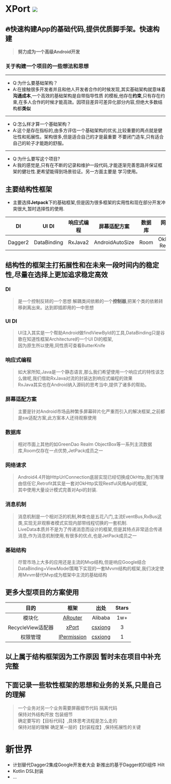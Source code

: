 # XPort [![](https://jitpack.io/v/csxiong/xPort.svg)](https://jitpack.io/#csxiong/xPort)
## 🔥快速构建App的基础代码,提供优质脚手架。快速构建
> **努力成为一个高级Android开发**
### 关于构建一个项目的一些想法和思想
---
- Q:为什么要基础架构？
- A:在接触很多开发者并且和他人开发者合作的时候发现,其实基础架构就意味着**沟通成本**,一个高效的基础架构是自带指导性质
    的模板,他存在**约束**,只有存在约束,在多人合作的时候才能高效。因项目差异可差异化部分内容,但绝大多数结构都**类似**
---
- Q:怎么样才算一个基础架构？
- A:这个是存在指标的,由多方评估一个基础架构的优劣,比较重要的两点就是健壮性和拓展性。架构很多,但是适合自己的才是最重要
    不要闭门造车,只有适合自己的轮子才能跑的舒服。
---
- Q:为什么要写这个项目?
- A:我的感觉是,只有在不断的记录和维护一段代码,才能逐渐完善思路并保证框架的健壮性.更希望能得到场景验证。另一方面主要是
    学习使用。
   
## 主要结构性框架
- 主要选择**Jetpack**下的基础框架,但是因为很多框架的实用性和现在部分开发冲突很大,暂时选择性的使用.
 
DI|UI DI|响应式编程|屏幕适配方案|数据库|网络请求|消息机制|基础结构
:-:|:-:|:-:|:-:|:-:|:-:|:-:|:-:
Dagger2|DataBinding|RxJava2|AndroidAutoSize|Room|OkHttp3<br>Retrofit|LiveData|Mvvm

## 结构性的框架主打拓展性和在未来一段时间内的稳定性,尽量在选择上更加追求稳定高效

### **DI**
  > 是一个控制反转的一个思想 解耦类间依赖的一个**控制器**,把某个类的依赖转移剥离出来。达到即插即用的一中思想
  
### **UI DI**
  > UI注入其实是一个帮助Android做findViewById的工具,DataBinding只是谷歌在知道性框架Architecture的一个UI DI的框架,<br>
    因为原生所以使用,同性质可查看ButterKnife
  
### **响应式编程** 
  > 如大家所知,Java是一个静态语言,那么我们希望使用一个响应式的特性该怎么做呢,我们借助RxJava对流的封装达到响应式编程的效果<br>
    RxJava其实也在Android纳入源码的思考当中,提供了诸多的帮助。
  
### **屏幕适配方案**
  > 主要是针对Android市场品种繁多屏幕碎片化严重而引入的解决框架,之前都是sw适配方案,此方案本人还待观察使用
  
### **数据库** 
  > 相对市面上其他的如GreenDao Realm ObjectBox等一系列主流数据库,Room仅存在一点优势,JetPack成员之一
  
### **网络请求** 
  > Android4.4开始HttpUrlConnection底层实现已经切换成OkHttp,我们有理由信任它,Retrofit其实是一套对OkHttp实现Restful风格Api的框架,<br>
  其中使用大量设计模式完善对Api的封装.
  
### **消息机制** 
  > 消息机制是一个相对泛的机制,种类也是五花八门,主流EventBus,RxBus这类,实现无非观察者模式实现内部带线程切换的一套机制.<br>
  LiveData本质并不是为了传递消息而设计的框架,但是其特点非常适合传递消息,作为消息机制使用,有很多的优点,也是JetPack成员之一
  
### **基础结构** 
  > 尽管市场上大多的应用还是主流的Mvp结构,但是响应Google结合DataBinding+ViewModel策略下实现的一套Mvvm结构的框架,我们决定使用Mvvm替代Mvp成为框架中主流的基础结构
  
## 更多大型项目的方案使用

|目的|框架|出处|Stars
|:-:|:-:|:-:|:-:
|模块化|[ARouter](https://github.com/alibaba/ARouter)| Alibaba|1w+
|RecycleView适配器|[xPort](https://github.com/csxiong/xPort)|[csxiong](https://www.jianshu.com/u/9022fb039221)|3
|权限管理|[IPermission](https://github.com/csxiong/IPermission)|[csxiong](https://www.jianshu.com/u/9022fb039221)|1

## 以上属于结构框架因为工作原因 暂时未在项目中补充完整 
## 下面记录一些软性框架的思想和业务的关系,只是自己的理解
 > 一个业务对另一个业务需要屏蔽细节代码 隔离代码</br>
 > 保持对外结构开放 包装细节</br>
 > 确定要写的【目标代码】,具体思考流程是怎么走的</br>
 > 保持对层的理解 确定某一层的【封装程度】,保持拓展性的关键
 
# 新世界
- 计划替代Dagger2集成Google开发者大会 新推出的基于Dagger的DI组件 Hilt
- Kotlin DSL封装
- ...
